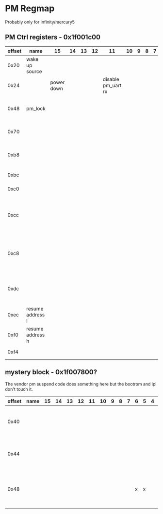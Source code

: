 # PM Regmap

Probably only for infinity/mercury5

## PM Ctrl registers - 0x1f001c00

| offset | name             | 15         | 14 | 13 | 12 | 11                 | 10 | 9 | 8 | 7 | 6 | 5 | 4             | 3               | 2                 | 1   | 0 | Notes                              |
|--------|------------------|------------|----|----|----|--------------------|----|---|---|---|---|---|---------------|-----------------|-------------------|-----|---|------------------------------------|
| 0x20   | wake up source   |            |    |    |    |                    |    |   |   |   |   |   | rtc           |                 | wol               | sar |   |                                    |
| 0x24   |                  | power down |    |    |    | disable pm_uart rx |    |   |   |   |   |   |               |                 |                   |     |   |                                    |
| 0x48   | pm_lock          |            |    |    |    |                    |    |   |   |   |   |   |               |                 |                   |     |   | write 0xbabe to unlock pm_gpio4    |
| 0x70   |                  |            |    |    |    |                    |    |   |   |   |   |   | ir in is gpio | isoen2gpio4?    | link wkint2gpio4? |     |   |                                    |
| 0xb8   |                  |            |    |    |    |                    |    |   |   |   |   |   |               |                 |                   |     |   | write 0x79 to trigger a reset      |
| 0xbc   |                  |            |    |    |    |                    |    |   |   |   |   |   |               | temp sensor en? |                   |     |   |                                    |
| 0xc0   |                  |            |    |    |    |                    |    |   |   |   |   |   | ipl sets      |                 |                   | x   | x |                                    |
| 0xcc   |                  |            |    |    |    |                    |    |   |   |   |   |   |               |                 |                   |     |   | power down code writes 0x9fe8 here |
| 0xc8   |                  |            |    |    |    |                    |    |   |   |   |   |   |               |                 |                   |     |   | power down code writes 0x9fe8 here |
| 0xdc   |                  |            |    |    |    |                    |    |   |   |   |   |   |               |                 |                   |     |   | some pm code writes 0xa5 here      |
| 0xec   | resume address l |            |    |    |    |                    |    |   |   |   |   |   |               |                 |                   |     |   |                                    |
| 0xf0   | resume address h |            |    |    |    |                    |    |   |   |   |   |   |               |                 |                   |     |   |                                    |
| 0xf4   |                  |            |    |    |    |                    |    |   |   |   |   |   |               |                 |                   |     |   | ipl sets to zero                   |

## mystery block - 0x1f007800?

The vendor pm suspend code does something here but the bootrom and ipl don't touch it.

| offset | name | 15 | 14 | 13 | 12 | 11 | 10 | 9 | 8 | 7 | 6 | 5 | 4 | 3 | 2 | 1 | 0 | Notes                                          |
|--------|------|----|----|----|----|----|----|---|---|---|---|---|---|---|---|---|---|------------------------------------------------|
| 0x40   |      |    |    |    |    |    |    |   |   |   |   |   |   |   |   |   |   | 0x0010 when booted, can write 0x00F9           |
| 0x44   |      |    |    |    |    |    |    |   |   |   |   |   |   |   |   |   |   | 0x0001 when booted, can write 0xFFFF           |
| 0x48   |      |    |    |    |    |    |    |   |   |   | x | x |   |   |   |   |   | 0x0000 when booted, writing locks up processor |
